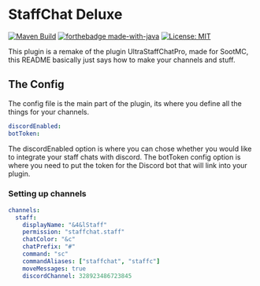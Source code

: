 # StaffChat Deluxe
[![Maven Build](https://github.com/SootMC/StaffChat-Deluxe/actions/workflows/maven.yml/badge.svg)](https://github.com/SootMC/StaffChat-Deluxe/actions/workflows/maven.yml)  [![forthebadge made-with-java](https://forthebadge.com/images/badges/made-with-java.svg)](https://java.com/)  [![License: MIT](https://img.shields.io/badge/license-MIT-blue.svg)](LICENSE)

This plugin is a remake of the plugin UltraStaffChatPro, made for SootMC, this README basically just says how to make your channels and stuff.


## The Config
The config file is the main part of the plugin, its where you define all the things for your channels.

```yaml
discordEnabled:
botToken:
```
The discordEnabled option is where you can chose whether you would like to integrate your staff chats with discord. The botToken config option is where you need to put the token for the Discord bot that will link into your plugin.


### Setting up channels
```yaml
channels:
  staff:
    displayName: "&4&lStaff"
    permission: "staffchat.staff"
    chatColor: "&c"
    chatPrefix: "#"
    command: "sc"
    commandAliases: ["staffchat", "staffc"]
    moveMessages: true
    discordChannel: 328923486723845
```
